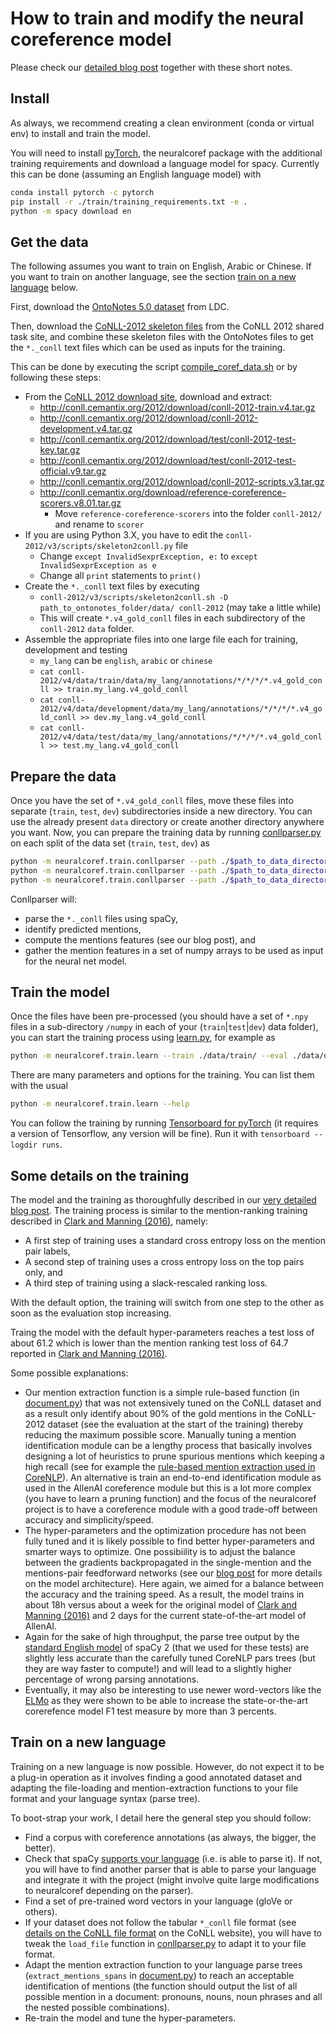# How to train and modify the neural coreference model

Please check our [detailed blog post](https://medium.com/huggingface/how-to-train-a-neural-coreference-model-neuralcoref-2-7bb30c1abdfe) together with these short notes.

## Install

As always, we recommend creating a clean environment (conda or virtual env) to install and train the model.

You will need to install [pyTorch](http://pytorch.org/), the neuralcoref package with the additional training requirements and download a language model for spacy.
Currently this can be done (assuming an English language model) with

```bash
conda install pytorch -c pytorch
pip install -r ./train/training_requirements.txt -e .
python -m spacy download en
```

## Get the data

The following assumes you want to train on English, Arabic or Chinese.
If you want to train on another language, see the section [train on a new language](#train-on-a-new-language) below.

First, download the [OntoNotes 5.0 dataset](https://catalog.ldc.upenn.edu/LDC2013T19) from LDC.

Then, download the [CoNLL-2012 skeleton files](http://conll.cemantix.org/2012/data.html) from the CoNLL 2012 shared task site,
and combine these skeleton files with the OntoNotes files to get the `*._conll` text files which can be used as inputs for the training.

This can be done by executing the script [compile_coref_data.sh](/neuralcoref/train/conll_processing_script/compile_coref_data.sh)
or by following these steps:

- From the [CoNLL 2012 download site](http://conll.cemantix.org/2012/download/), download and extract:
  - http://conll.cemantix.org/2012/download/conll-2012-train.v4.tar.gz
  - http://conll.cemantix.org/2012/download/conll-2012-development.v4.tar.gz
  - http://conll.cemantix.org/2012/download/test/conll-2012-test-key.tar.gz
  - http://conll.cemantix.org/2012/download/test/conll-2012-test-official.v9.tar.gz
  - http://conll.cemantix.org/2012/download/conll-2012-scripts.v3.tar.gz
  - http://conll.cemantix.org/download/reference-coreference-scorers.v8.01.tar.gz
    - Move `reference-coreference-scorers` into the folder `conll-2012/` and rename to `scorer`
- If you are using Python 3.X, you have to edit the `conll-2012/v3/scripts/skeleton2conll.py` file
  - Change `except InvalidSexprException, e:` to `except InvalidSexprException as e`
  - Change all `print` statements to `print()`
- Create the `*._conll` text files by executing
  - `conll-2012/v3/scripts/skeleton2conll.sh -D path_to_ontonotes_folder/data/ conll-2012` (may take a little while)
  - This will create `*.v4_gold_conll` files in each subdirectory of the `conll-2012` `data` folder.
- Assemble the appropriate files into one large file each for training, development and testing
  - `my_lang` can be `english`, `arabic` or `chinese`
  - `cat conll-2012/v4/data/train/data/my_lang/annotations/*/*/*/*.v4_gold_conll >> train.my_lang.v4_gold_conll`
  - `cat conll-2012/v4/data/development/data/my_lang/annotations/*/*/*/*.v4_gold_conll >> dev.my_lang.v4_gold_conll`
  - `cat conll-2012/v4/data/test/data/my_lang/annotations/*/*/*/*.v4_gold_conll >> test.my_lang.v4_gold_conll`

## Prepare the data

Once you have the set of `*.v4_gold_conll` files, move these files into separate (`train`, `test`, `dev`) subdirectories inside a new directory. You can use the already present `data` directory or create another directory anywhere you want. Now, you can prepare the training data by running
[conllparser.py](/neuralcoref/train/conllparser.py) on each split of the data set (`train`, `test`, `dev`) as

```bash
python -m neuralcoref.train.conllparser --path ./$path_to_data_directory/train/
python -m neuralcoref.train.conllparser --path ./$path_to_data_directory/test/
python -m neuralcoref.train.conllparser --path ./$path_to_data_directory/dev/
```

Conllparser will:

- parse the `*._conll` files using spaCy,
- identify predicted mentions,
- compute the mentions features (see our blog post), and
- gather the mention features in a set of numpy arrays to be used as input for the neural net model.

## Train the model

Once the files have been pre-processed
(you should have a set of `*.npy` files in a sub-directory `/numpy` in each of your (`train`|`test`|`dev`) data folder),
you can start the training process using [learn.py](/neuralcoref/train/learn.py), for example as

```bash
python -m neuralcoref.train.learn --train ./data/train/ --eval ./data/dev/
```

There are many parameters and options for the training. You can list them with the usual

```bash
python -m neuralcoref.train.learn --help
```

You can follow the training by running [Tensorboard for pyTorch](https://github.com/lanpa/tensorboard-pytorch)
(it requires a version of Tensorflow, any version will be fine). Run it with `tensorboard --logdir runs`.

## Some details on the training

The model and the training as thoroughfully described in our
[very detailed blog post](https://medium.com/huggingface/how-to-train-a-neural-coreference-model-neuralcoref-2-7bb30c1abdfe).
The training process is similar to the mention-ranking training described in
[Clark and Manning (2016)](http://cs.stanford.edu/people/kevclark/resources/clark-manning-emnlp2016-deep.pdf), namely:

- A first step of training uses a standard cross entropy loss on the mention pair labels,
- A second step of training uses a cross entropy loss on the top pairs only, and
- A third step of training using a slack-rescaled ranking loss.

With the default option, the training will switch from one step to the other as soon as the evaluation stop increasing.

Traing the model with the default hyper-parameters reaches a test loss of about 61.2 which is lower than the mention ranking test loss of 64.7 reported in [Clark and Manning (2016)](http://cs.stanford.edu/people/kevclark/resources/clark-manning-emnlp2016-deep.pdf).

Some possible explanations:

- Our mention extraction function is a simple rule-based function (in [document.py](/document.py)) that was not extensively tuned on the CoNLL dataset and as a result only identify about 90% of the gold mentions in the CoNLL-2012 dataset (see the evaluation at the start of the training) thereby reducing the maximum possible score. Manually tuning a mention identification module can be a lengthy process that basically involves designing a lot of heuristics to prune spurious mentions which keeping a high recall (see for example the [rule-based mention extraction used in CoreNLP](http://www.aclweb.org/anthology/D10-1048)). An alternative is train an end-to-end identification module as used in the AllenAI coreference module but this is a lot more complex (you have to learn a pruning function) and the focus of the neuralcoref project is to have a coreference module with a good trade-off between accuracy and simplicity/speed.
- The hyper-parameters and the optimization procedure has not been fully tuned and it is likely possible to find better hyper-parameters and smarter ways to optimize. One possibiility is to adjust the balance between the gradients backpropagated in the single-mention and the mentions-pair feedforward networks (see our [blog post](https://medium.com/huggingface/how-to-train-a-neural-coreference-model-neuralcoref-2-7bb30c1abdfe) for more details on the model architecture). Here again, we aimed for a balance between the accuracy and the training speed. As a result, the model trains in about 18h versus about a week for the original model of [Clark and Manning (2016)](http://cs.stanford.edu/people/kevclark/resources/clark-manning-emnlp2016-deep.pdf) and 2 days for the current state-of-the-art model of AllenAI.
- Again for the sake of high throughput, the parse tree output by the [standard English model](https://spacy.io/models/en#en_core_web_sm) of spaCy 2 (that we used for these tests) are slightly less accurate than the carefully tuned CoreNLP pars trees (but they are way faster to compute!) and will lead to a slightly higher percentage of wrong parsing annotations.
- Eventually, it may also be interesting to use newer word-vectors like the [ELMo](https://arxiv.org/abs/1802.05365) as they were shown to be able to increase the state-or-the-art corerefence model F1 test measure by more than 3 percents.

## Train on a new language

Training on a new language is now possible. However, do not expect it to be a plug-in operation as it involves finding a good annotated dataset and adapting the file-loading and mention-extraction functions to your file format and your language syntax (parse tree).

To boot-strap your work, I detail here the general step you should follow:

- Find a corpus with coreference annotations (as always, the bigger, the better).
- Check that spaCy [supports your language](https://spacy.io/models/) (i.e. is able to parse it). If not, you will have to find another parser that is able to parse your language and integrate it with the project (might involve quite large modifications to neuralcoref depending on the parser).
- Find a set of pre-trained word vectors in your language (gloVe or others).
- If your dataset does not follow the tabular `*_conll` file format (see [details on the CoNLL file format](http://conll.cemantix.org/2012/data.html) on the CoNLL website), you will have to tweak the `load_file` function in [conllparser.py](/conllparser.py) to adapt it to your file format.
- Adapt the mention extraction function to your language parse trees (`extract_mentions_spans` in [document.py](/document.py)) to reach an acceptable identification of mentions (the function should output the list of all possible mention in a document: pronouns, nouns, noun phrases and all the nested possible combinations).
- Re-train the model and tune the hyper-parameters.
